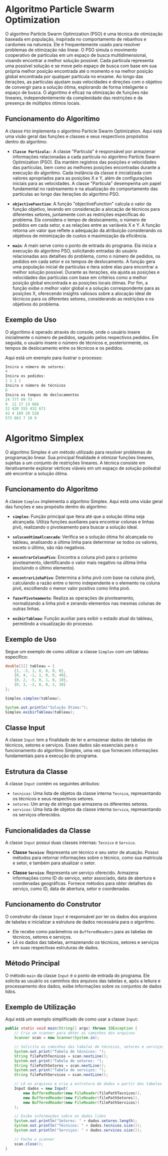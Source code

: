 # Algoritmo Particle Swarm Optimization 

O algoritmo Particle Swarm Optimization (PSO) é uma técnica de otimização baseada em população, inspirada no comportamento de rebanhos e cardumes na natureza. Ele é frequentemente usado para resolver problemas de otimização não linear. O PSO simula o movimento cooperativo de partículas em um espaço de busca multidimensional, visando encontrar a melhor solução possível. Cada partícula representa uma possível solução e se move pelo espaço de busca com base em sua própria melhor posição encontrada até o momento e na melhor posição global encontrada por qualquer partícula no enxame. Ao longo das iterações, as partículas ajustam suas velocidades e direções com o objetivo de convergir para a solução ótima, explorando de forma inteligente o espaço de busca. O algoritmo é eficaz na otimização de funções não lineares, independentemente da complexidade das restrições e da presença de múltiplos ótimos locais.

## Funcionamento do Algoritimo 

A classe `PSO` implementa o algoritmo Particle Swarm Optimization. Aqui está uma visão geral das funções e classes e seus respectivos propósitos dentro do algoritmo:

- **`Classe Particula:`**: A classe "Particula" é responsável por armazenar informações relacionadas a cada partícula no algoritmo Particle Swarm Optimization (PSO). Ela mantém registros das posições e velocidades das partículas, bem como as melhores posições encontradas durante a execução do algoritmo. Cada instância da classe é inicializada com valores apropriados para as posições X e Y, além de configurações iniciais para as velocidades. A classe "Particula" desempenha um papel fundamental no rastreamento e na atualização do comportamento das partículas ao longo das iterações do algoritmo PSO.

- **`objectiveFunction`**: A função "objectiveFunction" calcula o valor da função objetivo, levando em consideração a alocação de técnicos para diferentes setores, juntamente com as restrições específicas do problema. Ela considera o tempo de deslocamento, o número de pedidos em cada setor, e as relações entre as variáveis X e Y. A função retorna um valor que reflete a adequação da atribuição considerando os objetivos de minimização de custos e maximização da eficiência.

- **`main`**: A main serve como o ponto de entrada do programa. Ela inicia a execução do algoritmo PSO, solicitando entradas do usuário relacionadas aos detalhes do problema, como o número de pedidos, os pedidos em cada setor e os tempos de deslocamento. A função gera uma população inicial de partículas e itera sobre elas para encontrar a melhor solução possível. Durante as iterações, ela ajusta as posições e velocidades das partículas com base em critérios como a melhor posição global encontrada e as posições locais ótimas. Por fim, a função exibe o melhor valor global e a solução correspondente para as posições X, oferecendo insights valiosos sobre a alocação ideal de técnicos para os diferentes setores, considerando as restrições e os objetivos do problema.

## Exemplo de Uso

O algoritimo é operado através do console, onde o usuário insere inicialmente o número de pedidos, seguido pelos respectivos pedidos. Em seguida, o usuário insere o número de técnicos e, posteriormente, os tempos de deslocamento entre os técnicos e os pedidos.

Aqui está um exemplo para ilustrar o processo:

```java
Insira o número de setores:
4
Insira os pedidos:
1 1 1 1
Insira o número de técnicos
6
Insira os tempos de deslocamentos
24 777 69 73
9  11 17 13 666
22 420 555 432 671
42 4 169 29 528
573 863 7 10 9 
```

# Algoritmo Simplex

O algoritmo Simplex é um método utilizado para resolver problemas de programação linear. Sua principal finalidade é otimizar funções lineares, sujeitas a um conjunto de restrições lineares. A técnica consiste em iterativamente explorar vértices viáveis em um espaço de solução poliedral até encontrar a solução ótima.

## Funcionamento do Algoritmo

A classe `Simplex` implementa o algoritmo Simplex. Aqui está uma visão geral das funções e seu propósito dentro do algoritmo:

- **`simplex`**: Função principal que itera até que a solução ótima seja alcançada. Utiliza funções auxiliares para encontrar colunas e linhas pivô, realizando o pivoteamento para buscar a solução ideal.

- **`solucaoOtimaAlcancada`**: Verifica se a solução ótima foi alcançada no tableau, analisando a última linha para determinar se todos os valores, exceto o último, são não negativos.

- **`encontrarColunaPivo`**: Encontra a coluna pivô para o próximo pivoteamento, identificando o valor mais negativo na última linha (excluindo o último elemento).

- **`encontrarLinhaPivo`**: Determina a linha pivô com base na coluna pivô, calculando a razão entre o termo independente e o elemento na coluna pivô, escolhendo o menor valor positivo como linha pivô.

- **`fazerPivoteamento`**: Realiza as operações de pivoteamento, normalizando a linha pivô e zerando elementos nas mesmas colunas de outras linhas.

- **`exibirTableau`**: Função auxiliar para exibir o estado atual do tableau, permitindo a visualização do processo.

## Exemplo de Uso

Segue um exemplo de como utilizar a classe `Simplex` com um tableau específico:

```java
double[][] tableau = {
    {1, -3, 1, 0, 0, 0, 0},
    {0, 4, -1, 1, 0, 0, 40},
    {0, 2, -5, 0, 1, 0, 10},
    {0, 3, -2, 0, 0, 1, 30}
};

Simplex.simplex(tableau);

System.out.println("Solução Ótima:");
Simplex.exibirTableau(tableau);
```

## Classe Input

A classe `Input` tem a finalidade de ler e armazenar dados de tabelas de técnicos, setores e serviços. Esses dados são essenciais para o funcionamento do algoritmo Simplex, uma vez que fornecem informações fundamentais para a execução do programa.

## Estrutura da Classe

A classe `Input` contém os seguintes atributos:

- `tecnicos`: Uma lista de objetos da classe interna `Tecnico`, representando os técnicos e seus respectivos setores.
- `setores`: Um array de strings que armazena os diferentes setores.
- `servicos`: Uma lista de objetos da classe interna `Servico`, representando os serviços oferecidos.

## Funcionalidades da Classe

A classe `Input` possui duas classes internas: `Tecnico` e `Servico`.

- **Classe `Tecnico`**: Representa um técnico e seu setor de atuação. Possui métodos para retornar informações sobre o técnico, como sua matrícula e setor, e também para atualizar o setor.

- **Classe `Servico`**: Representa um serviço oferecido. Armazena informações como ID do serviço, setor associado, data de abertura e coordenadas geográficas. Fornece métodos para obter detalhes do serviço, como ID, data de abertura, setor e coordenadas.

## Funcionamento do Construtor

O construtor da classe `Input` é responsável por ler os dados dos arquivos de tabelas e inicializar a estrutura de dados necessária para o algoritmo.

- Ele recebe como parâmetros os `BufferedReaders` para as tabelas de técnicos, setores e serviços.
- Lê os dados das tabelas, armazenando os técnicos, setores e serviços em suas respectivas estruturas de dados.

## Método Principal

O método `main` da classe `Input` é o ponto de entrada do programa. Ele solicita ao usuário os caminhos dos arquivos das tabelas e, após a leitura e processamento dos dados, exibe informações sobre os conjuntos de dados lidos.

## Exemplo de Utilização

Aqui está um exemplo simplificado de como usar a classe `Input`:

```java
public static void main(String[] args) throws IOException {
    // Cria um scanner para obter os caminhos dos arquivos
    Scanner scan = new Scanner(System.in);

    // Solicita os caminhos das tabelas de técnicos, setores e serviços
    System.out.print("Tabela de técnicos: ");
    String filePathTecnicos = scan.nextLine();
    System.out.print("Tabela de setores: ");
    String filePathSetores = scan.nextLine();
    System.out.print("Tabela de serviços: ");
    String filePathServicos = scan.nextLine();

    // Lê os arquivos e cria a estrutura de dados a partir das tabelas
    Input dados = new Input(
        new BufferedReader(new FileReader(filePathTecnicos)),
        new BufferedReader(new FileReader(filePathSetores)),
        new BufferedReader(new FileReader(filePathServicos))
    );

    // Exibe informações sobre os dados lidos
    System.out.println("Setores: " + dados.setores.length);
    System.out.println("Técnicos: " + dados.tecnicos.size());
    System.out.println("Serviços: " + dados.servicos.size());

    // Fecha o scanner
    scan.close();
}
```